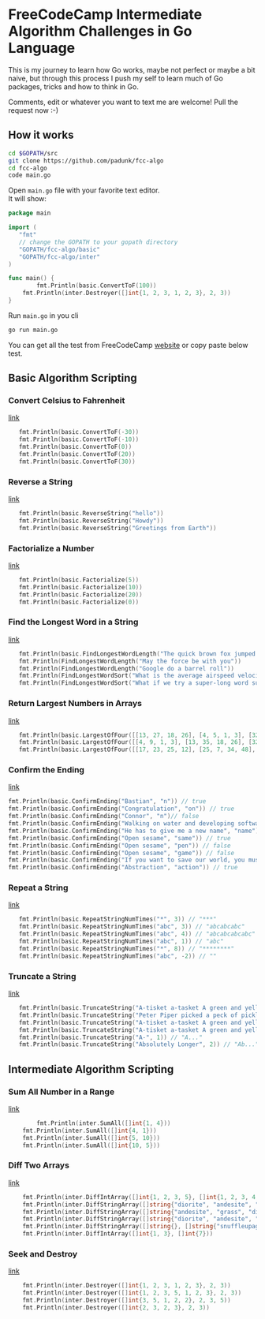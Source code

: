# FreeCodeCamp Intermediate Algorithm Challenges in Go Language
This is my journey to learn how Go works, maybe not perfect or maybe a bit naive, but through this process I push my self to learn much of Go packages, tricks and how to think in Go.

Comments, edit or whatever you want to text me are welcome!
Pull the request now :-)

## How it works
```sh
cd $GOPATH/src
git clone https://github.com/padunk/fcc-algo
cd fcc-algo
code main.go
```

Open `main.go` file with your favorite text editor.<br>
It will show:
```go
package main

import (
   "fmt"
   // change the GOPATH to your gopath directory
   "GOPATH/fcc-algo/basic"
   "GOPATH/fcc-algo/inter"
)

func main() {
        fmt.Println(basic.ConvertToF(100))
	fmt.Println(inter.Destroyer([]int{1, 2, 3, 1, 2, 3}, 2, 3))
}
```

Run `main.go` in you cli
```sh
go run main.go
```

You can get all the test from FreeCodeCamp [website](https://learn.freecodecamp.org) or copy paste below test.

## Basic Algorithm Scripting

### Convert Celsius to Fahrenheit
[link](https://learn.freecodecamp.org/javascript-algorithms-and-data-structures/basic-algorithm-scripting/convert-celsius-to-fahrenheit)
```go
   fmt.Println(basic.ConvertToF(-30))
   fmt.Println(basic.ConvertToF(-10))
   fmt.Println(basic.ConvertToF(0))
   fmt.Println(basic.ConvertToF(20))
   fmt.Println(basic.ConvertToF(30))
```

### Reverse a String
[link](https://learn.freecodecamp.org/javascript-algorithms-and-data-structures/basic-algorithm-scripting/reverse-a-string)
```go
   fmt.Println(basic.ReverseString("hello"))
   fmt.Println(basic.ReverseString("Howdy"))
   fmt.Println(basic.ReverseString("Greetings from Earth"))
```

### Factorialize a Number
[link](https://learn.freecodecamp.org/javascript-algorithms-and-data-structures/basic-algorithm-scripting/factorialize-a-number)
```go
   fmt.Println(basic.Factorialize(5))
   fmt.Println(basic.Factorialize(10))
   fmt.Println(basic.Factorialize(20))
   fmt.Println(basic.Factorialize(0))
```

### Find the Longest Word in a String
[link](https://learn.freecodecamp.org/javascript-algorithms-and-data-structures/basic-algorithm-scripting/find-the-longest-word-in-a-string)
```go
   fmt.Println(basic.FindLongestWordLength("The quick brown fox jumped over the lazy dog"))
   fmt.Println(FindLongestWordLength("May the force be with you"))
   fmt.Println(FindLongestWordLength("Google do a barrel roll"))
   fmt.Println(FindLongestWordSort("What is the average airspeed velocity of an unladen swallow"))
   fmt.Println(FindLongestWordSort("What if we try a super-long word such as otorhinolaryngology"))
```

### Return Largest Numbers in Arrays
[link](https://learn.freecodecamp.org/javascript-algorithms-and-data-structures/basic-algorithm-scripting/return-largest-numbers-in-arrays)
```go
   fmt.Println(basic.LargestOfFour([[13, 27, 18, 26], [4, 5, 1, 3], [32, 35, 37, 39], [1000, 1001, 857, 1]])) // [27, 5, 39, 1001]
   fmt.Println(basic.LargestOfFour([[4, 9, 1, 3], [13, 35, 18, 26], [32, 35, 97, 39], [1000000, 1001, 857, 1]])) // [9, 35, 97, 1000000]
   fmt.Println(basic.LargestOfFour([[17, 23, 25, 12], [25, 7, 34, 48], [4, -10, 18, 21], [-72, -3, -17, -10]])) // [25, 48, 21, -3]
```

### Confirm the Ending
[link](https://learn.freecodecamp.org/javascript-algorithms-and-data-structures/basic-algorithm-scripting/confirm-the-ending)
```go
fmt.Println(basic.ConfirmEnding("Bastian", "n")) // true
fmt.Println(basic.ConfirmEnding("Congratulation", "on")) // true
fmt.Println(basic.ConfirmEnding("Connor", "n")// false
fmt.Println(basic.ConfirmEnding("Walking on water and developing software from a specification are easy if both are frozen", "specification")) // false
fmt.Println(basic.ConfirmEnding("He has to give me a new name", "name")) // true
fmt.Println(basic.ConfirmEnding("Open sesame", "same")) // true
fmt.Println(basic.ConfirmEnding("Open sesame", "pen")) // false
fmt.Println(basic.ConfirmEnding("Open sesame", "game")) // false
fmt.Println(basic.ConfirmEnding("If you want to save our world, you must hurry. We dont know how much longer we can withstand the nothing", "mountain")) // false
fmt.Println(basic.ConfirmEnding("Abstraction", "action")) // true
```

### Repeat a String
[link](https://learn.freecodecamp.org/javascript-algorithms-and-data-structures/basic-algorithm-scripting/repeat-a-string-repeat-a-string)
```go
   fmt.Println(basic.RepeatStringNumTimes("*", 3)) // "***"
   fmt.Println(basic.RepeatStringNumTimes("abc", 3)) // "abcabcabc"
   fmt.Println(basic.RepeatStringNumTimes("abc", 4)) // "abcabcabcabc"
   fmt.Println(basic.RepeatStringNumTimes("abc", 1)) // "abc"
   fmt.Println(basic.RepeatStringNumTimes("*", 8)) // "********"
   fmt.Println(basic.RepeatStringNumTimes("abc", -2)) // ""
```

### Truncate a String
[link](https://learn.freecodecamp.org/javascript-algorithms-and-data-structures/basic-algorithm-scripting/truncate-a-string)
```go
   fmt.Println(basic.TruncateString("A-tisket a-tasket A green and yellow basket", 8)) // "A-tisket..."
   fmt.Println(basic.TruncateString("Peter Piper picked a peck of pickled peppers", 11)) // "Peter Piper..."
   fmt.Println(basic.TruncateString("A-tisket a-tasket A green and yellow basket", len("A-tisket a-tasket A green and yellow basket"))) //  "A-tisket a-tasket A green and yellow basket"
   fmt.Println(basic.TruncateString("A-tisket a-tasket A green and yellow basket", len("A-tisket a-tasket A green and yellow basket") + 2)) // "A-tisket a-tasket A green and yellow basket"
   fmt.Println(basic.TruncateString("A-", 1)) // "A..."
   fmt.Println(basic.TruncateString("Absolutely Longer", 2)) // "Ab..."
```

## Intermediate Algorithm Scripting

### Sum All Number in a Range
[link]()
```go
        fmt.Println(inter.SumAll([]int{1, 4}))
	fmt.Println(inter.SumAll([]int{4, 1}))
	fmt.Println(inter.SumAll([]int{5, 10}))
	fmt.Println(inter.SumAll([]int{10, 5}))
```

### Diff Two Arrays
[link]()
```go
   	fmt.Println(inter.DiffIntArray([]int{1, 2, 3, 5}, []int{1, 2, 3, 4, 5}))
	fmt.Println(inter.DiffStringArray([]string{"diorite", "andesite", "grass", "dirt", "pink wool", "dead shrub"}, []string{"diorite", "andesite", "grass", "dirt", "dead shrub"}))
	fmt.Println(inter.DiffStringArray([]string{"andesite", "grass", "dirt", "pink wool", "dead shrub"}, []string{"diorite", "andesite", "grass", "dirt", "dead shrub"}))
	fmt.Println(inter.DiffStringArray([]string{"diorite", "andesite", "grass", "dirt", "dead shrub"}, []string{"diorite", "andesite", "grass", "dirt", "dead shrub"}))
	fmt.Println(inter.DiffStringArray([]string{}, []string{"snuffleupagus", "cookie monster", "elmo"}))
	fmt.Println(inter.DiffIntArray([]int{1, 3}, []int{7}))
```

### Seek and Destroy
[link]()
```go
   	fmt.Println(inter.Destroyer([]int{1, 2, 3, 1, 2, 3}, 2, 3))
	fmt.Println(inter.Destroyer([]int{1, 2, 3, 5, 1, 2, 3}, 2, 3))
	fmt.Println(inter.Destroyer([]int{3, 5, 1, 2, 2}, 2, 3, 5))
	fmt.Println(inter.Destroyer([]int{2, 3, 2, 3}, 2, 3))
```
